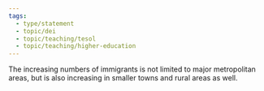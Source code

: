 ```yaml
---
tags:
  - type/statement
  - topic/dei
  - topic/teaching/tesol
  - topic/teaching/higher-education
---
```


The increasing numbers of immigrants is not limited to major metropolitan areas, but is also increasing in smaller towns and rural areas as well.